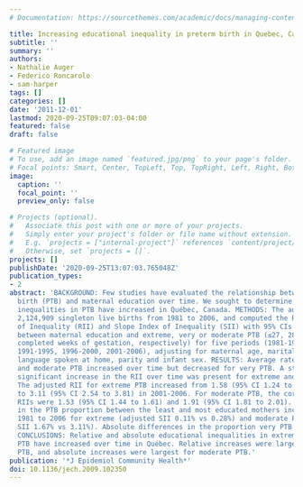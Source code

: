 ```yaml
---
# Documentation: https://sourcethemes.com/academic/docs/managing-content/

title: Increasing educational inequality in preterm birth in Quebec, Canada, 1981-2006
subtitle: ''
summary: ''
authors:
- Nathalie Auger
- Federico Roncarolo
- sam-harper
tags: []
categories: []
date: '2011-12-01'
lastmod: 2020-09-25T09:07:03-04:00
featured: false
draft: false

# Featured image
# To use, add an image named `featured.jpg/png` to your page's folder.
# Focal points: Smart, Center, TopLeft, Top, TopRight, Left, Right, BottomLeft, Bottom, BottomRight.
image:
  caption: ''
  focal_point: ''
  preview_only: false

# Projects (optional).
#   Associate this post with one or more of your projects.
#   Simply enter your project's folder or file name without extension.
#   E.g. `projects = ["internal-project"]` references `content/project/deep-learning/index.md`.
#   Otherwise, set `projects = []`.
projects: []
publishDate: '2020-09-25T13:07:03.765048Z'
publication_types:
- 2
abstract: 'BACKGROUND: Few studies have evaluated the relationship between preterm
  birth (PTB) and maternal education over time. We sought to determine whether educational
  inequalities in PTB have increased in Québec, Canada. METHODS: The authors analysed
  2,124,909 singleton live births from 1981 to 2006, and computed the Relative Index
  of Inequality (RII) and Slope Index of Inequality (SII) with 95% CIs for the relationship
  between maternal education and extreme, very or moderate PTB (≤27, 28-31, and 32-36
  completed weeks of gestation, respectively) for five periods (1981-1985, 1986-1990,
  1991-1995, 1996-2000, 2001-2006), adjusting for maternal age, marital status, birthplace,
  language spoken at home, parity and infant sex. RESULTS: Average rates of extreme
  and moderate PTB increased over time but decreased for very PTB. A statistically
  significant increase in the RII over time was present for extreme and moderate PTB.
  The adjusted RII for extreme PTB increased from 1.58 (95% CI 1.24 to 2.01) in 1981-1985
  to 3.11 (95% CI 2.54 to 3.81) in 2001-2006. For moderate PTB, the corresponding
  RIIs were 1.53 (95% CI 1.44 to 1.61) and 1.91 (95% CI 1.81 to 2.01). Absolute differences
  in the PTB proportion between the least and most educated mothers increased from
  1981 to 2006 for extreme (adjusted SII 0.11% vs 0.28%) and moderate PTB (adjusted
  SII 1.67% vs 3.11%). Absolute differences in the proportion very PTB did not increase.
  CONCLUSIONS: Relative and absolute educational inequalities in extreme and moderate
  PTB have increased over time in Québec. Relative increases were largest for extreme
  PTB, and absolute increases were largest for moderate PTB.'
publication: '*J Epidemiol Community Health*'
doi: 10.1136/jech.2009.102350
---
```

